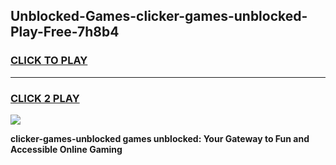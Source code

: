 
## Unblocked-Games-clicker-games-unblocked-Play-Free-7h8b4
<h3>
<a href="https://premium76.site?title=clicker-games-unblocked&ref=09A">CLICK TO PLAY</a></h3>
<hr>

<h3>
<a href="https://premium76.site?title=clicker-games-unblocked&ref=09A">CLICK 2 PLAY</a>
  
</h3>

<a href="https://premium76.site?title=clicker-games-unblocked&ref=09A"><img src="https://clearcache.store/games.png"></a>


**clicker-games-unblocked games unblocked: Your Gateway to Fun and Accessible Online Gaming**
